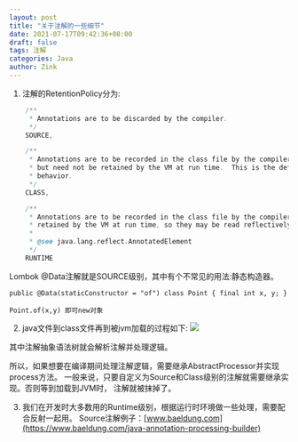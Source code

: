 ```yaml
---
layout: post
title: "关于注解的一些细节"
date: 2021-07-17T09:42:36+08:00
draft: false
tags: 注解
categories: Java
author: Zink
---
```

1. 注解的RetentionPolicy分为: 
```java
    /**
     * Annotations are to be discarded by the compiler.
     */
    SOURCE,

    /**
     * Annotations are to be recorded in the class file by the compiler
     * but need not be retained by the VM at run time.  This is the default
     * behavior.
     */
    CLASS,

    /**
     * Annotations are to be recorded in the class file by the compiler and
     * retained by the VM at run time, so they may be read reflectively.
     *
     * @see java.lang.reflect.AnnotatedElement
     */
    RUNTIME
```
Lombok @Data注解就是SOURCE级别，其中有个不常见的用法:静态构造器。
```
public @Data(staticConstructor = "of") class Point { final int x, y; }

Point.of(x,y) 即可new对象
```

2. java文件到class文件再到被jvm加载的过程如下:
![](//assets/关于注解的一些细节/1.png)

其中注解抽象语法树就会解析注解并处理逻辑。

所以，如果想要在编译期间处理注解逻辑，需要继承AbstractProcessor并实现process方法。
一般来说，只要自定义为Source和Class级别的注解就需要继承实现。否则等到加载到JVM时，
注解就被抹掉了。

3. 我们在开发时大多数用的Runtime级别，根据运行时环境做一些处理，需要配合反射一起用。
Source注解例子：[www.baeldung.com](https://www.baeldung.com/java-annotation-processing-builder)
